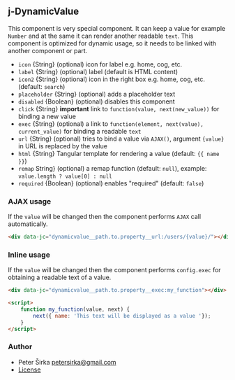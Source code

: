 ## j-DynamicValue

This component is very special component. It can keep a value for example `Number` and at the same it can render another readable `text`. This component is optimized for dynamic usage, so it needs to be linked with another component or part.

- `icon` {String} (optional) icon for label e.g. home, cog, etc.
- `label` {String} (optional) label (default is HTML content)
- `icon2` {String} (optional) icon in the right box e.g. home, cog, etc. (default: `search`)
- `placeholder` {String} (optional) adds a placeholder text
- `disabled` {Boolean} (optional) disables this component
- `click` {String} __important__ link to `function(value, next(new_value))` for binding a new value
- `exec` {String} (optional) a link to `function(element, next(value), current_value)` for binding a readable `text`
- `url` {String} (optional) tries to bind a value via `AJAX()`, argument `{value}` in URL is replaced by the value
- `html` {String} Tangular template for rendering a value (default: `{{ name }}`)
- `remap` String} (optional) a remap function (default: `null`), example: `value.length ? value[0] : null`
- `required` {Boolean} (optional) enables "required" (default: `false`)

### AJAX usage

If the `value` will be changed then the component performs `AJAX` call automatically.

```html
<div data-jc="dynamicvalue__path.to.property__url:/users/{value}/"></div>
```

### Inline usage

If the `value` will be changed then the component performs `config.exec` for obtaining a readable text of a value.

```html
<div data-jc="dynamicvalue__path.to.property__exec:my_function"></div>

<script>
	function my_function(value, next) {
		next({ name: 'This text will be displayed as a value '});
	}
</script>
```

### Author

- Peter Širka <petersirka@gmail.com>
- [License](https://www.totaljs.com/license/)
